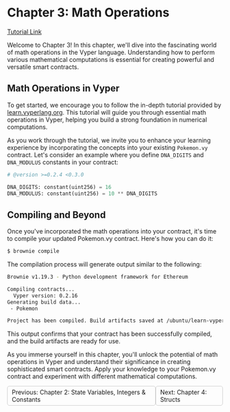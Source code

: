 # Chapter 3: Math Operations

[Tutorial Link](https://learn.vyperlang.org/#/1/math_operations)

Welcome to Chapter 3! In this chapter, we'll dive into the fascinating world of math operations in the Vyper language. Understanding how to perform various mathematical computations is essential for creating powerful and versatile smart contracts.

## Math Operations in Vyper

To get started, we encourage you to follow the in-depth tutorial provided by [learn.vyperlang.org](https://learn.vyperlang.org/#/1/math_operations). This tutorial will guide you through essential math operations in Vyper, helping you build a strong foundation in numerical computations.

As you work through the tutorial, we invite you to enhance your learning experience by incorporating the concepts into your existing `Pokemon.vy` contract. Let's consider an example where you define `DNA_DIGITS` and `DNA_MODULUS` constants in your contract:

```python
# @version >=0.2.4 <0.3.0

DNA_DIGITS: constant(uint256) = 16
DNA_MODULUS: constant(uint256) = 10 ** DNA_DIGITS
```
## Compiling and Beyond

Once you've incorporated the math operations into your contract, it's time to compile your updated Pokemon.vy contract. Here's how you can do it:

```sh
$ brownie compile
```

The compilation process will generate output similar to the following:

```sh
Brownie v1.19.3 - Python development framework for Ethereum

Compiling contracts...
  Vyper version: 0.2.16
Generating build data...
 - Pokemon

Project has been compiled. Build artifacts saved at /ubuntu/learn-vyper/vyper-pokemon/build/contracts
```

This output confirms that your contract has been successfully compiled, and the build artifacts are ready for use.

As you immerse yourself in this chapter, you'll unlock the potential of math operations in Vyper and understand their significance in creating sophisticated smart contracts. Apply your knowledge to your Pokemon.vy contract and experiment with different mathematical computations.

<div style="display: flex; justify-content: space-between;">
    <a style="text-decoration: none; padding: 5px 10px; border: 1px solid #ccc; border-radius: 5px; float: left;" href="/vyper-pokemon/docs/Chapter-1.2.md">Previous: Chapter 2: State Variables, Integers & Constants</a>
    <a style="text-decoration: none; padding: 5px 10px; border: 1px solid #ccc; border-radius: 5px; float: right;" href="/vyper-pokemon/docs/Chapter-1.4.md">Next: Chapter 4: Structs</a>
</div>